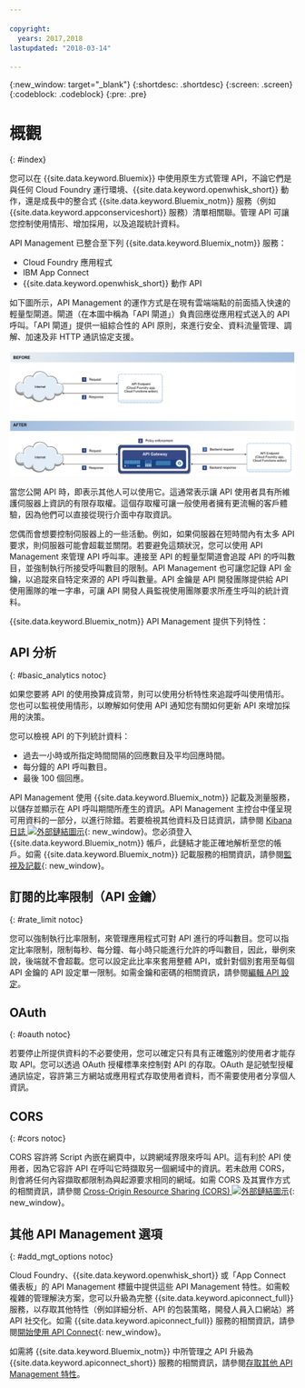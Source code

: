```yaml
---

copyright:
  years: 2017,2018
lastupdated: "2018-03-14"

---
```



{:new_window: target="_blank"}
{:shortdesc: .shortdesc}
{:screen: .screen}
{:codeblock: .codeblock}
{:pre: .pre}

# 概觀
{: #index}

您可以在 {{site.data.keyword.Bluemix}} 中使用原生方式管理 API，不論它們是與任何 Cloud Foundry 運行環境、{{site.data.keyword.openwhisk_short}}
動作，還是成長中的整合式 {{site.data.keyword.Bluemix_notm}} 服務（例如 {{site.data.keyword.appconserviceshort}} 服務）清單相關聯。管理 API 可讓您控制使用情形、增加採用，以及追蹤統計資料。

API Management 已整合至下列 {{site.data.keyword.Bluemix_notm}} 服務：
* Cloud Foundry 應用程式
* IBM App Connect
* {{site.data.keyword.openwhisk_short}} 動作 API

如下圖所示，API Management 的運作方式是在現有雲端端點的前面插入快速的輕量型閘道。閘道（在本圖中稱為「API 閘道」）負責回應從應用程式送入的 API 呼叫。「API 閘道」提供一組綜合性的 API 原則，來進行安全、資料流量管理、調解、加速及非 HTTP 通訊協定支援。

![「API 閘道」流程。](images/bluemix-native-apim-flow.png "API Management 流程。")

當您公開 API 時，即表示其他人可以使用它。這通常表示讓 API 使用者具有所維護伺服器上資訊的有限存取權。這個存取權可讓一般使用者擁有更流暢的客戶體驗，因為他們可以直接從現行介面中存取資訊。

您偶而會想要控制伺服器上的一些活動。例如，如果伺服器在短時間內有太多 API 要求，則伺服器可能會超載並關閉。若要避免這類狀況，您可以使用 API Management 來管理 API 呼叫率。連接至 API 的輕量型閘道會追蹤 API 的呼叫數目，並強制執行所接受呼叫數目的限制。API Management 也可讓您記錄 API 金鑰，以追蹤來自特定來源的 API 呼叫數量。API 金鑰是 API 開發團隊提供給 API 使用團隊的唯一字串，可讓 API 開發人員監視使用團隊要求所產生呼叫的統計資料。  

{{site.data.keyword.Bluemix_notm}} API Management 提供下列特性：
## API 分析
{: #basic_analytics notoc}

如果您要將 API 的使用換算成貨幣，則可以使用分析特性來追蹤呼叫使用情形。您也可以監視使用情形，以瞭解如何使用 API 通知您有關如何更新 API 來增加採用的決策。

您可以檢視 API 的下列統計資料：
* 過去一小時或所指定時間間隔的回應數目及平均回應時間。
* 每分鐘的 API 呼叫數目。
* 最後 100 個回應。

API Management 使用 {{site.data.keyword.Bluemix_notm}} 記載及測量服務，以儲存並顯示在 API 呼叫期間所產生的資訊。API Management 主控台中僅呈現可用資料的一部分，以進行除錯。若要檢視其他資料及日誌資訊，請參閱 [Kibana 日誌 ![外部鏈結圖示](../icons/launch-glyph.svg "外部鏈結圖示")](https://logmet.ng.bluemix.net/app/#/kibana){: new_window}。您必須登入 {{site.data.keyword.Bluemix_notm}} 帳戶，此鏈結才能正確地解析至您的帳戶。如需 {{site.data.keyword.Bluemix_notm}} 記載服務的相關資訊，請參閱[監視及記載](../monitor_log/monitoringandlogging.html#monitoringandlogging){: new_window}。

## 訂閱的比率限制（API 金鑰）
{: #rate_limit notoc}

您可以強制執行比率限制，來管理應用程式可對 API 進行的呼叫數目。您可以指定比率限制，限制每秒、每分鐘、每小時只能進行允許的呼叫數目，因此，舉例來說，後端就不會超載。您可以設定此比率來套用整體 API，或針對個別套用至每個 API 金鑰的 API 設定單一限制。如需金鑰和密碼的相關資訊，請參閱[編輯 API 設定](manage_apis.html#settings_apis)。

## OAuth
{: #oauth notoc}

若要停止所提供資料的不必要使用，您可以確定只有具有正確鑑別的使用者才能存取 API。您可以透過 OAuth 授權標準來控制對 API 的存取。OAuth 是記號型授權通訊協定，容許第三方網站或應用程式存取使用者資料，而不需要使用者分享個人資訊。

## CORS
{: #cors notoc}

CORS 容許將 Script 內嵌在網頁中，以跨網域界限來呼叫 API。這有利於 API 使用者，因為它容許 API 在呼叫它時擷取另一個網域中的資訊。若未啟用 CORS，則會將任何內容擷取都限制為與起源要求相同的網域。如需 CORS 及其實作方式的相關資訊，請參閱 [Cross-Origin Resource Sharing (CORS) ![外部鏈結圖示](../icons/launch-glyph.svg "外部鏈結圖示")](https://developer.mozilla.org/en-US/docs/Web/HTTP/CORS){: new_window}。

## 其他 API Management 選項
{: #add_mgt_options notoc}

Cloud Foundry、{{site.data.keyword.openwhisk_short}} 或「App Connect 儀表板」的 API Management 標籤中提供這些 API Management 特性。如需較複雜的管理解決方案，您可以升級為完整 {{site.data.keyword.apiconnect_full}} 服務，以存取其他特性（例如詳細分析、API 的包裝策略，開發人員入口網站）將 API 社交化。如需 {{site.data.keyword.apiconnect_full}} 服務的相關資訊，請參閱[開始使用 API Connect](https://console.ng.bluemix.net/docs/services/apiconnect/index.html){: new_window}。

如需將 {{site.data.keyword.Bluemix_notm}} 中所管理之 API 升級為 {{site.data.keyword.apiconnect_short}} 服務的相關資訊，請參閱[存取其他 API Management 特性](upgrade.html)。
